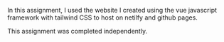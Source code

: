 In this assignment, I used the website I created using the vue javascript framework with tailwind CSS to host on netilfy and github pages.

This assignment was completed independently.
